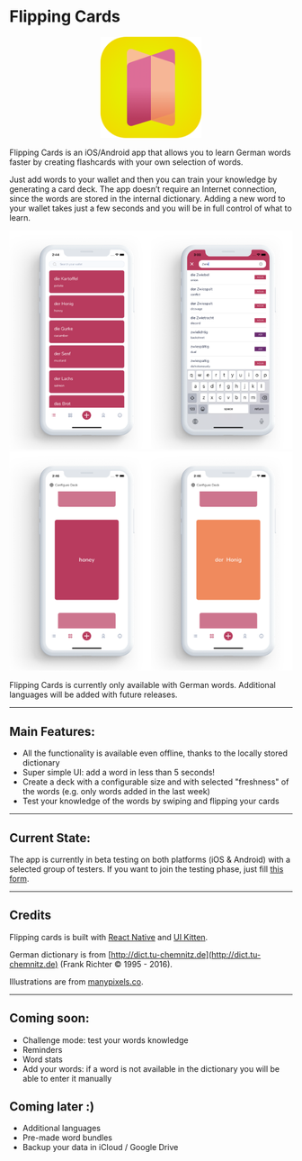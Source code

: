 # Flipping Cards

<p align="center">
    <img src="img/icon.png" width="180">
</p>


Flipping Cards is an iOS/Android app that allows you to learn German words faster by creating flashcards with your own selection of words.

Just add words to your wallet and then you can train your knowledge by generating a card deck.
The app doesn’t require an Internet connection, since the words are stored in the internal dictionary. Adding a new word to your wallet takes just a few seconds and you will be in full control of what to learn.


![Screenshots A](screenshots/app_screens_A.png)
![Screenshots B](screenshots/app_screens_B.png)


Flipping Cards is currently only available with German words. Additional languages will be added with future releases.

---

## Main Features:
- All the functionality is available even offline, thanks to the locally stored dictionary
- Super simple UI: add a word in less than 5 seconds!
- Create a deck with a configurable size and with selected "freshness" of the words (e.g. only words added in the last week)
- Test your knowledge of the words by swiping and flipping your cards

---

## Current State:
The app is currently in beta testing on both platforms (iOS & Android) with a selected group of testers. If you want to join the testing phase, just fill [this form](https://antoniocosentino1.typeform.com/to/fRXYTkS9).


---

## Credits
Flipping cards is built with [React Native](https://reactnative.dev/) and [UI Kitten](https://akveo.github.io/react-native-ui-kitten/).

German dictionary is from [http://dict.tu-chemnitz.de](http://dict.tu-chemnitz.de) (Frank Richter © 1995 - 2016).

Illustrations are from [manypixels.co](https://manypixels.co).

---

## Coming soon:
- Challenge mode: test your words knowledge
- Reminders
- Word stats
- Add your words: if a word is not available in the dictionary you will be able to enter it manually

## Coming later :)
- Additional languages
- Pre-made word bundles
- Backup your data in iCloud / Google Drive
